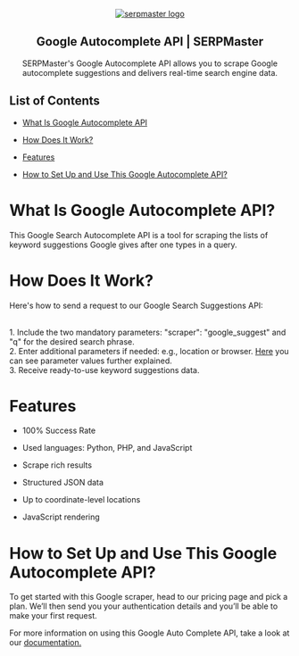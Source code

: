 <p align="center">
    <a href="https://serpmaster.com/"><img src="https://serpmaster.com/static/a528fb5d522744dc3d2b2c1cbc4fcdfa/3f491/logo.webp" alt="serpmaster logo"></a>
  </a>
</p>

<h2 align="center">
Google Autocomplete API | SERPMaster
</h2>

<p align="center">
SERPMaster's Google Autocomplete API allows you to scrape Google autocomplete suggestions and delivers real-time search engine data. 

## List of Contents 
- [What Is Google Autocomplete API](#what-is-google-autocomplete-api)

- [How Does It Work?](#how-does-it-work)
 
- [Features](#features)
    
- [How to Set Up and Use This Google Autocomplete API?](#how-to-set-up-and-use-this-google-autocomplete-api)

# What Is Google Autocomplete API? 

This Google Search Autocomplete API is a tool for scraping the lists of keyword suggestions Google gives after one types in a query.  
    
# How Does It Work? 

Here's how to send a request to our Google Search Suggestions API: 
  
<br> 1. Include the two mandatory parameters: "scraper": "google_suggest" and "q" for the desired search phrase. 
<br> 2. Enter additional parameters if needed: e.g., location or browser. [Here](https://docs.serpmaster.com/docs/parameter-values) you can see parameter values further explained. 
<br> 3. Receive ready-to-use keyword suggestions data. 
    
# Features 
    
- 100% Success Rate
    
- Used languages: Python, PHP, and JavaScript 

- Scrape rich results 

- Structured JSON data

- Up to coordinate-level locations

- JavaScript rendering 

# How to Set Up and Use This Google Autocomplete API? 
    
To get started with this Google scraper, head to our pricing page and pick a plan. We’ll then send you your authentication details and you’ll be able to make your first request. 
    
For more information on using this Google Auto Complete API, take a look at our [documentation.](https://docs.serpmaster.com/docs/google-autocomplete-api) 
